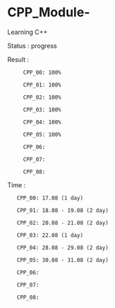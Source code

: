 # CPP_Module-
Learning C++

Status : progress

Result :  

         CPP_00: 100%

         CPP_01: 100%
         
         CPP_02: 100% 
         
         CPP_03: 100%
         
         CPP_04: 100%
         
         CPP_05: 100%
         
         CPP_06:  
         
         CPP_07:  
         
         CPP_08:  

Time : 

       CPP_00: 17.08 (1 day)

       CPP_01: 18.08 - 19.08 (2 day)
       
       CPP_02: 20.08 - 21.08 (2 day) 
       
       CPP_03: 22.08 (1 day)
       
       CPP_04: 28.08 - 29.08 (2 day)
       
       CPP_05: 30.08 - 31.08 (2 day) 
       
       CPP_06:  
       
       CPP_07:  
       
       CPP_08:
         
